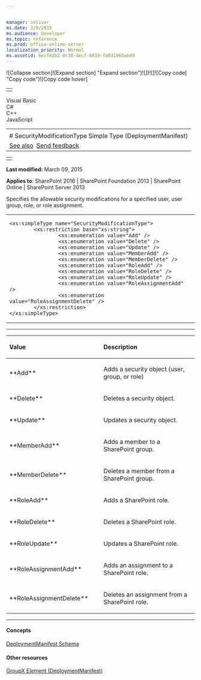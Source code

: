 ```yaml
---


manager: soliver
ms.date: 3/9/2015
ms.audience: Developer
ms.topic: reference
ms.prod: office-online-server
localization_priority: Normal
ms.assetid: 6ecf42b2-0c38-4ecf-b819-fa931965ab49
---
```


![Collapse
section]![Expand
section] "Expand section")![]()![])![]![]()![Copy
code] "Copy code")![Copy code
hover]
<table>
<tbody>
<tr class="odd">
<td align="left"></td>
</tr>
</tbody>
</table>

Visual Basic  
C\#  
C++  
JavaScript  

<table>
<tbody>
<tr class="odd">
<td align="left"><span id="runningHeaderText"></span></td>
</tr>
<tr class="even">
<td align="left"># SecurityModificationType Simple Type (DeploymentManifest)</td>
</tr>
<tr class="odd">
<td align="left"><a href="#seeAlsoToggle">See also</a>  <span id="headfeedbackarea" class="feedbackhead"><a href="javascript:SubmitFeedback(&#39;docthis@Microsoft.com&#39;,&#39;&#39;,&#39;&#39;,&#39;&#39;,&#39;1.0.18082.1225&#39;,&#39;%0\dThank%20you%20for%20your%20feedback.%20The%20developer%20writing%20teams%20use%20your%20feedback%20to%20improve%20documentation.%20While%20we%20are%20reviewing%20your%20feedback,%20we%20may%20send%20you%20e-mail%20to%20ask%20for%20clarification%20or%20feedback%20on%20a%20solution.%20We%20do%20not%20use%20your%20e-mail%20address%20for%20any%20other%20purpose%20and%20we%20delete%20it%20after%20we%20finish%20our%20review.%0\AFor%20further%20information%20about%20the%20privacy%20policies%20of%20Microsoft,%20please%20see%20http://privacy.microsoft.com/en-us/default.aspx.%0\A%0\d&#39;,&#39;Customer%20feedback&#39;);">Send feedback</a></span></td>
</tr>
</tbody>
</table>

<table>
<colgroup>
<col width="100%" />
</colgroup>
<tbody>
<tr class="odd">
<td align="left"></td>
</tr>
</tbody>
</table>

**Last modified:** March 09, 2015

**Applies to**: SharePoint 2016 | SharePoint Foundation 2013 |
SharePoint Online | SharePoint Server 2013

Specifies the allowable security modifications for a specified user,
user group, role, or role assignment.

<span codelanguage="other"></span>
<table>
<colgroup>
<col width="100%" />
</colgroup>
<tbody>
<tr class="odd">
<td align="left"><pre><code>&lt;xs:simpleType name=&quot;SecurityModificationType&quot;&gt;
        &lt;xs:restriction base=&quot;xs:string&quot;&gt;
                &lt;xs:enumeration value=&quot;Add&quot; /&gt;
                &lt;xs:enumeration value=&quot;Delete&quot; /&gt;
                &lt;xs:enumeration value=&quot;Update&quot; /&gt;
                &lt;xs:enumeration value=&quot;MemberAdd&quot; /&gt;
                &lt;xs:enumeration value=&quot;MemberDelete&quot; /&gt;
                &lt;xs:enumeration value=&quot;RoleAdd&quot; /&gt;
                &lt;xs:enumeration value=&quot;RoleDelete&quot; /&gt;
                &lt;xs:enumeration value=&quot;RoleUpdate&quot; /&gt;
                &lt;xs:enumeration value=&quot;RoleAssignmentAdd&quot; /&gt;
                &lt;xs:enumeration value=&quot;RoleAssignmentDelete&quot; /&gt;
        &lt;/xs:restriction&gt;
&lt;/xs:simpleType&gt;</code></pre></td>
</tr>
</tbody>
</table>


-------------------------------------------------------------------------------------------------------------------------------------------------------------------------------------------------------

<table>
<colgroup>
<col width="50%" />
<col width="50%" />
</colgroup>
<thead>
<tr class="header">
<th align="left"><p>Value</p></th>
<th align="left"><p>Description</p></th>
</tr>
</thead>
<tbody>
<tr class="odd">
<td align="left"><p>**Add**</p></td>
<td align="left"><p>Adds a security object (user, group, or role)</p></td>
</tr>
<tr class="even">
<td align="left"><p>**Delete**</p></td>
<td align="left"><p>Deletes a security object.</p></td>
</tr>
<tr class="odd">
<td align="left"><p>**Update**</p></td>
<td align="left"><p>Updates a security object.</p></td>
</tr>
<tr class="even">
<td align="left"><p>**MemberAdd**</p></td>
<td align="left"><p>Adds a member to a SharePoint group.</p></td>
</tr>
<tr class="odd">
<td align="left"><p>**MemberDelete**</p></td>
<td align="left"><p>Deletes a member from a SharePoint group.</p></td>
</tr>
<tr class="even">
<td align="left"><p>**RoleAdd**</p></td>
<td align="left"><p>Adds a SharePoint role.</p></td>
</tr>
<tr class="odd">
<td align="left"><p>**RoleDelete**</p></td>
<td align="left"><p>Deletes a SharePoint role.</p></td>
</tr>
<tr class="even">
<td align="left"><p>**RoleUpdate**</p></td>
<td align="left"><p>Updates a SharePoint role.</p></td>
</tr>
<tr class="odd">
<td align="left"><p>**RoleAssignmentAdd**</p></td>
<td align="left"><p>Adds an assignment to a SharePoint role.</p></td>
</tr>
<tr class="even">
<td align="left"><p>**RoleAssignmentDelete**</p></td>
<td align="left"><p>Deletes an assignment from a SharePoint role.</p></td>
</tr>
</tbody>
</table>


-------------------------------------------------------------------------------------------------------------------------------------------------------------------------------------------

#### Concepts

[DeploymentManifest
Schema](deploymentmanifest-schema.md)</span>

#### Other resources

[GroupX Element
(DeploymentManifest)](groupx-element-deploymentmanifest.md)</span>









